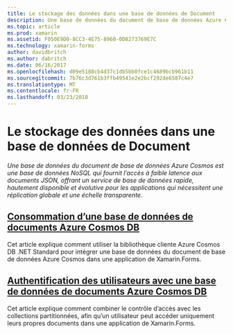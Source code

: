 ```yaml
---
title: Le stockage des données dans une base de données de Document
description: Une base de données du document de base de données Azure Cosmos est une base de données NoSQL qui fournit l’accès à faible latence aux documents JSON, offrant un service de base de données rapide, hautement disponible et évolutive pour les applications qui nécessitent une réplication globale et une échelle transparente.
ms.topic: article
ms.prod: xamarin
ms.assetid: F050E9D0-8CC3-4E75-8960-0D8273769E7C
ms.technology: xamarin-forms
author: davidbritch
ms.author: dabritch
ms.date: 06/16/2017
ms.openlocfilehash: d09e5188cb4d37c1db5bb0fce1c4689bcb961b11
ms.sourcegitcommit: 7b76c3d761b3ffb49541e2e2bcf292de6587c4e7
ms.translationtype: MT
ms.contentlocale: fr-FR
ms.lasthandoff: 03/23/2018
---
```

# <a name="storing-data-in-a-document-database"></a>Le stockage des données dans une base de données de Document

_Une base de données du document de base de données Azure Cosmos est une base de données NoSQL qui fournit l’accès à faible latence aux documents JSON, offrant un service de base de données rapide, hautement disponible et évolutive pour les applications qui nécessitent une réplication globale et une échelle transparente._

## <a name="consuming-an-azure-cosmos-db-document-databaseconsumingmd"></a>[Consommation d’une base de données de documents Azure Cosmos DB](consuming.md)

Cet article explique comment utiliser la bibliothèque cliente Azure Cosmos DB .NET Standard pour intégrer une base de données du document de base de données Azure Cosmos dans une application de Xamarin.Forms.

## <a name="authenticating-users-with-an-azure-cosmos-db-document-databaseauthenticationmd"></a>[Authentification des utilisateurs avec une base de données de documents Azure Cosmos DB](authentication.md)

Cet article explique comment combiner le contrôle d’accès avec les collections partitionnées, afin qu’un utilisateur peut accéder uniquement leurs propres documents dans une application de Xamarin.Forms.
